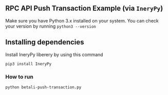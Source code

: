 ## RPC API Push Transaction Example (via `IneryPy`)

Make sure you have Python 3.x installed on your system. You can check your version by running `python3 --version`

## Installing dependencies
Install IneryPy liberery by using this command 
```
pip3 install IneryPy
```

### How to run

```bash
python betali-push-transaction.py
```